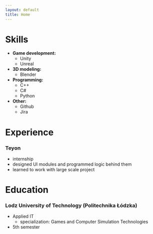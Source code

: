 ```yaml
---
layout: default
title: Home
---
```


# Skills

- **Game development:**
    - Unity
    - Unreal
- **3D modeling:**
    - Blender
- **Programming:**
    - C++
    - C#
    - Python
- **Other:**
    - Github
    - Jira


# Experience

### Teyon

- internship
- designed UI modules and programmed logic behind them
- learned to work with large scale project

# Education

### Lodz University of Technology (Politechnika Łódzka)

- Applied IT
    - specialization: Games and Computer Simulation Technologies
- 5th semester
